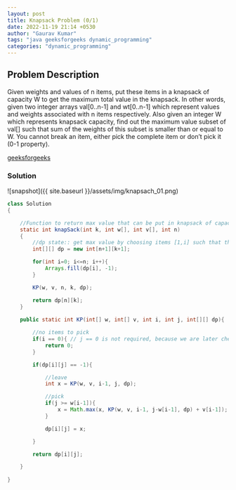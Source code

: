```yaml
---
layout: post
title: Knapsack Problem (0/1)
date: 2022-11-19 21:14 +0530
author: "Gaurav Kumar"
tags: "java geeksforgeeks dynamic_programming"
categories: "dynamic_programming"
---
```


## Problem Description

Given weights and values of n items, put these items in a knapsack of capacity W to get the maximum total value in the knapsack. In other words, given two integer arrays val[0..n-1] and wt[0..n-1] which represent values and weights associated with n items respectively. Also given an integer W which represents knapsack capacity, find out the maximum value subset of val[] such that sum of the weights of this subset is smaller than or equal to W. You cannot break an item, either pick the complete item or don’t pick it (0-1 property).

[geeksforgeeks](https://www.geeksforgeeks.org/0-1-knapsack-problem-dp-10/)  

### Solution

![snapshot]({{ site.baseurl }}/assets/img/knapsach_01.png)

```java
class Solution 
{ 

    //Function to return max value that can be put in knapsack of capacity W.
    static int knapSack(int k, int w[], int v[], int n) 
    { 
        //dp state:: get max value by choosing items [1,i] such that the total weight is <= j
        int[][] dp = new int[n+1][k+1];

        for(int i=0; i<=n; i++){
            Arrays.fill(dp[i], -1);
        }

        KP(w, v, n, k, dp);

        return dp[n][k];
    } 
    
    public static int KP(int[] w, int[] v, int i, int j, int[][] dp){

        //no items to pick
        if(i == 0){ // j == 0 is not required, because we are later checking if j>=w[i-1]
            return 0;
        }

        if(dp[i][j] == -1){

            //leave
            int x = KP(w, v, i-1, j, dp);

            //pick
            if(j >= w[i-1]){
                x = Math.max(x, KP(w, v, i-1, j-w[i-1], dp) + v[i-1]);
            }

            dp[i][j] = x; 

        }

        return dp[i][j];

    }
    
}
```
